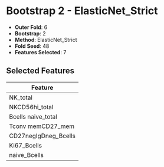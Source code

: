 # Bootstrap 2 - ElasticNet_Strict

- **Outer Fold**: 6
- **Bootstrap**: 2
- **Method**: ElasticNet_Strict
- **Fold Seed**: 48
- **Features Selected**: 7

## Selected Features

| Feature |
|---------|
| NK_total |
| NKCD56hi_total |
| Bcells naive_total |
| Tconv memCD27_mem |
| CD27negIgDneg_Bcells |
| Ki67_Bcells |
| naive_Bcells |
